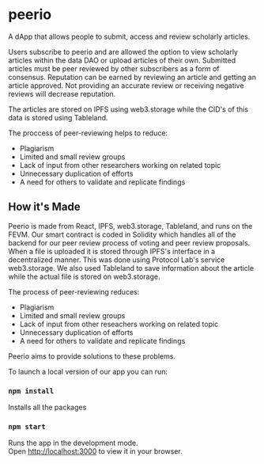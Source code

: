 # peerio

A dApp that allows people to submit, access and review scholarly articles.

Users subscribe to peerio and are allowed the option to view scholarly articles within the data DAO or upload articles of their own. Submitted articles must be peer reviewed by other subscribers as a form of consensus. Reputation can be earned by reviewing an article and getting an article approved. Not providing an accurate review or receiving negative reviews will decrease reputation.

The articles are stored on IPFS using web3.storage while the CID's of this data is stored using Tableland.

The proccess of peer-reviewing helps to reduce:
- Plagiarism
- Limited and small review groups
- Lack of input from other  researchers working on related topic
- Unnecessary duplication of efforts
- A need for others to validate and replicate findings

## How it's Made
Peerio is made from React, IPFS, web3.storage, Tableland, and runs on the FEVM. Our smart contract is coded in Solidity which handles all of the backend for our peer review process of voting and peer review proposals. When a file is uploaded it is stored through IPFS's interface in a decentralized manner. This was done using Protocol Lab's service web3.storage. We also used Tableland to save information about the article while the actual file is stored on web3.storage.

The process of peer-reviewing reduces:
- Plagiarism
- Limited and small review groups
- Lack of input from other reseachers working on related topic
- Unnecessary duplication of efforts
- A need for others to validate and replicate findings

Peerio aims to provide solutions to these problems.

To launch a local version of our app you can run:

### `npm install`
Installs all the packages

### `npm start`

Runs the app in the development mode.\
Open [http://localhost:3000](http://localhost:3000) to view it in your browser.

